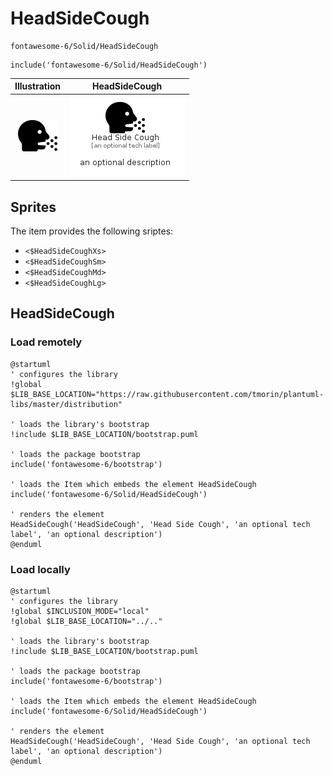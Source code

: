 # HeadSideCough


```text
fontawesome-6/Solid/HeadSideCough
```

```text
include('fontawesome-6/Solid/HeadSideCough')
```



| Illustration | HeadSideCough |
| :---: | :---: |
| ![illustration for Illustration](../../fontawesome-6/Solid/HeadSideCough.png) | ![illustration for HeadSideCough](../../fontawesome-6/Solid/HeadSideCough.Local.png) |



## Sprites
The item provides the following sriptes:

- `<$HeadSideCoughXs>`
- `<$HeadSideCoughSm>`
- `<$HeadSideCoughMd>`
- `<$HeadSideCoughLg>`





## HeadSideCough

### Load remotely
```plantuml
@startuml
' configures the library
!global $LIB_BASE_LOCATION="https://raw.githubusercontent.com/tmorin/plantuml-libs/master/distribution"

' loads the library's bootstrap
!include $LIB_BASE_LOCATION/bootstrap.puml

' loads the package bootstrap
include('fontawesome-6/bootstrap')

' loads the Item which embeds the element HeadSideCough
include('fontawesome-6/Solid/HeadSideCough')

' renders the element
HeadSideCough('HeadSideCough', 'Head Side Cough', 'an optional tech label', 'an optional description')
@enduml
```

### Load locally
```plantuml
@startuml
' configures the library
!global $INCLUSION_MODE="local"
!global $LIB_BASE_LOCATION="../.."

' loads the library's bootstrap
!include $LIB_BASE_LOCATION/bootstrap.puml

' loads the package bootstrap
include('fontawesome-6/bootstrap')

' loads the Item which embeds the element HeadSideCough
include('fontawesome-6/Solid/HeadSideCough')

' renders the element
HeadSideCough('HeadSideCough', 'Head Side Cough', 'an optional tech label', 'an optional description')
@enduml
```

